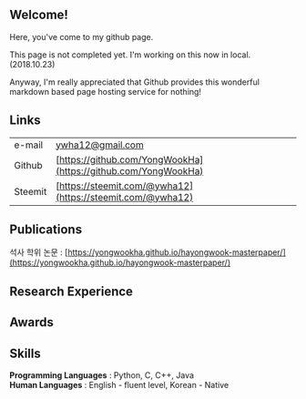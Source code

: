 ## Welcome!

Here, you've come to my github page.

This page is not completed yet. I'm working on this now in local. (2018.10.23)

Anyway, I'm really appreciated that Github provides this wonderful markdown based page hosting service for nothing!



## Links

| | |
|-|-|
| e-mail | ywha12@gmail.com |
| Github | [https://github.com/YongWookHa](https://github.com/YongWookHa) |
| Steemit | [https://steemit.com/@ywha12](https://steemit.com/@ywha12) |

## Publications
석사 학위 논문 : [https://yongwookha.github.io/hayongwook-masterpaper/](https://yongwookha.github.io/hayongwook-masterpaper/)

## Research Experience

## Awards

## Skills

**Programming Languages** : Python, C, C++, Java<br>
**Human Languages** : English - fluent level, Korean - Native
